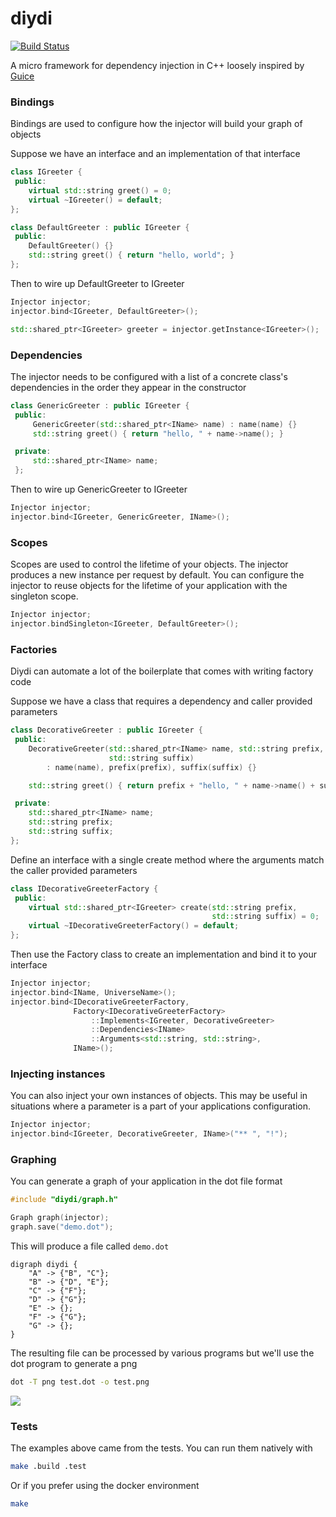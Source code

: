 # diydi

[![Build Status](https://travis-ci.org/kylewalters18/diydi.svg?branch=master)](https://travis-ci.org/kylewalters18/diydi)

A micro framework for dependency injection in C++ loosely inspired by
[Guice](https://github.com/google/guice)

### Bindings

  Bindings are used to configure how the injector will build your graph of objects

  Suppose we have an interface and an implementation of that interface

  ```cpp
  class IGreeter {
   public:
      virtual std::string greet() = 0;
      virtual ~IGreeter() = default;
  };

  class DefaultGreeter : public IGreeter {
   public:
      DefaultGreeter() {}
      std::string greet() { return "hello, world"; }
  };
  ```

  Then to wire up DefaultGreeter to IGreeter

  ```cpp
  Injector injector;
  injector.bind<IGreeter, DefaultGreeter>();

  std::shared_ptr<IGreeter> greeter = injector.getInstance<IGreeter>();
  ```

### Dependencies

  The injector needs to be configured with a list of a concrete class's
  dependencies in the order they appear in the constructor

  ```cpp
  class GenericGreeter : public IGreeter {
   public:
       GenericGreeter(std::shared_ptr<IName> name) : name(name) {}
       std::string greet() { return "hello, " + name->name(); }

   private:
       std::shared_ptr<IName> name;
   };
   ```

   Then to wire up GenericGreeter to IGreeter

   ```cpp
   Injector injector;
   injector.bind<IGreeter, GenericGreeter, IName>();
   ```

### Scopes

  Scopes are used to control the lifetime of your objects. The injector
  produces a new instance per request by default. You can configure the
  injector to reuse objects for the lifetime of your application with the
  singleton scope.

  ```cpp
  Injector injector;
  injector.bindSingleton<IGreeter, DefaultGreeter>();
  ```

### Factories

  Diydi can automate a lot of the boilerplate that comes with writing factory
  code

  Suppose we have a class that requires a dependency and caller provided
  parameters

  ```cpp
  class DecorativeGreeter : public IGreeter {
   public:
      DecorativeGreeter(std::shared_ptr<IName> name, std::string prefix,
                        std::string suffix)
          : name(name), prefix(prefix), suffix(suffix) {}

      std::string greet() { return prefix + "hello, " + name->name() + suffix; }

   private:
      std::shared_ptr<IName> name;
      std::string prefix;
      std::string suffix;
  };
  ```

  Define an interface with a single create method where the arguments match the
  caller provided parameters

  ```cpp
  class IDecorativeGreeterFactory {
   public:
      virtual std::shared_ptr<IGreeter> create(std::string prefix,
                                               std::string suffix) = 0;
      virtual ~IDecorativeGreeterFactory() = default;
  };
  ```

  Then use the Factory class to create an implementation and bind it to your
  interface

  ```cpp
  Injector injector;
  injector.bind<IName, UniverseName>();
  injector.bind<IDecorativeGreeterFactory,
                Factory<IDecorativeGreeterFactory>
                    ::Implements<IGreeter, DecorativeGreeter>
                    ::Dependencies<IName>
                    ::Arguments<std::string, std::string>,
                IName>();
  ```

### Injecting instances

  You can also inject your own instances of objects. This may be useful in
  situations where a parameter is a part of your applications configuration.

  ```cpp
  Injector injector;
  injector.bind<IGreeter, DecorativeGreeter, IName>("** ", "!");
  ```

### Graphing

  You can generate a graph of your application in the dot file format

  ```cpp
  #include "diydi/graph.h"

  Graph graph(injector);
  graph.save("demo.dot");
  ```

  This will produce a file called `demo.dot`

  ```
  digraph diydi {
      "A" -> {"B", "C"};
      "B" -> {"D", "E"};
      "C" -> {"F"};
      "D" -> {"G"};
      "E" -> {};
      "F" -> {"G"};
      "G" -> {};
  }
  ```

  The resulting file can be processed by various programs but we'll use the dot
  program to generate a png

  ```sh
  dot -T png test.dot -o test.png
  ```

  ![](https://user-images.githubusercontent.com/9455230/66232973-68947f00-e6a7-11e9-9db4-f31bf86bcfae.png)


### Tests

  The examples above came from the tests. You can run them natively with

  ```sh
  make .build .test
  ```

  Or if you prefer using the docker environment

  ```sh
  make
  ```
